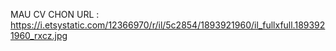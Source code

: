 MAU CV CHON URL : 
https://i.etsystatic.com/12366970/r/il/5c2854/1893921960/il_fullxfull.1893921960_rxcz.jpg